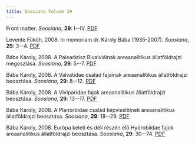 ```yaml
---
title: Soosiana Volume 29
---
```




Front matter. _Soosiana_, **29**: I--IV. [PDF](https://soosiana.github.io/volume-29/01_Soosiana_2008_29_I-IV.pdf)


Levente Fűköh, 2008. In memoriam dr. Károly Bába (1935-2007). _Soosiana_, **29**: 3--4. [PDF](https://soosiana.github.io/volume-29/02_Soosiana_2008_29_Fukoh_3-4.pdf)


Bába Károly, 2008. A Palearktisz Bivalviáinak areaanalítikus állatföldrajzi megoszlása. _Soosiana_, **29**: 5--7. [PDF](https://soosiana.github.io/volume-29/03_Soosiana_2008_29_Baba_5-7.pdf)


Bába Károly, 2008. A Valvatidae család fajainak areaanalítikus állatföldrajzi beosztása. _Soosiana_, **29**: 8--12. [PDF](https://soosiana.github.io/volume-29/04_Soosiana_2008_29_Baba_8-12.pdf)


Bába Károly, 2008. A Viviparidae fajok areaanalítikus állatföldrajzi beosztása. _Soosiana_, **29**: 13--17. [PDF](https://soosiana.github.io/volume-29/05_Soosiana_2008_29_Baba_13-17.pdf)


Bába Károly, 2008. A Planorbidae család képviselőinek areaanalítikus állatföldrajzi beosztása. _Soosiana_, **29**: 18--29. [PDF](https://soosiana.github.io/volume-29/06_Soosiana_2008_29_Baba_18-29.pdf)


Bába Károly, 2008. Európa keleti és déli részén élő Hydrobiidae fajok areaanalítikus állatföldrajzi beosztása. _Soosiana_, **29**: 30--74. [PDF](https://soosiana.github.io/volume-29/07_Soosiana_2008_29_Baba_30-74.pdf)




